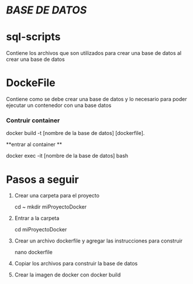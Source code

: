 # _BASE DE DATOS_

# sql-scripts 
Contiene los archivos que son utilizados para crear una base de datos al crear una base de datos

# DockeFile
Contiene como se debe crear una base de datos y lo necesario para poder ejecutar un contenedor con una base datos

### Contruir container

docker build -t [nombre de la base de datos] [dockerfile].

**entrar al container **

docker exec -it [nombre de la base de datos] bash

# Pasos a seguir
1. Crear una carpeta para el proyecto 
    
    cd ~
    mkdir miProyectoDocker
    
2. Entrar a la carpeta

    cd miProyectoDocker

3. Crear un archivo dockerfile y agregar las instrucciones para construir

    nano dockerfile

4. Copiar los archivos para construir la base de datos
5. Crear la imagen de docker con docker build

